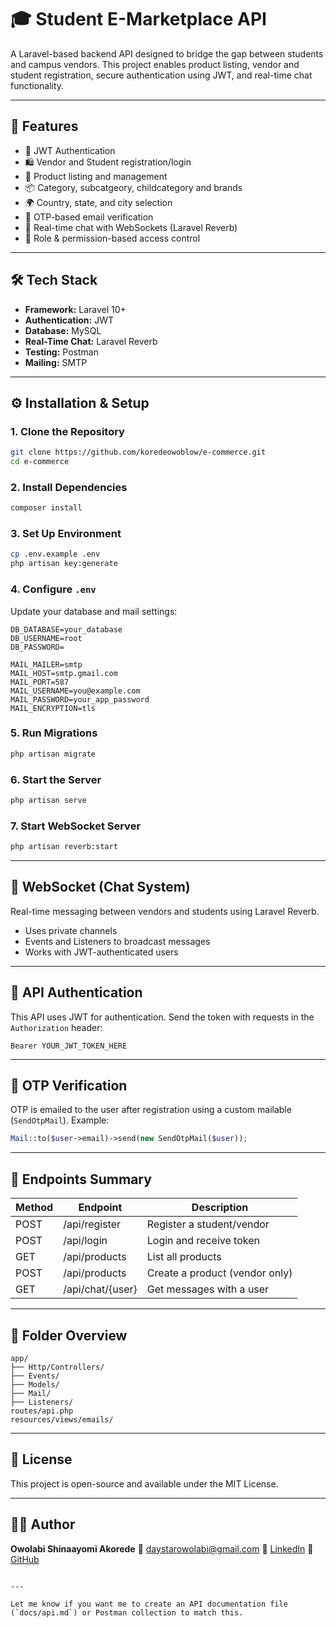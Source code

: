 
# 🎓 Student E-Marketplace API

A Laravel-based backend API designed to bridge the gap between students and campus vendors. This project enables product listing, vendor and student registration, secure authentication using JWT, and real-time chat functionality.

---

## 🚀 Features

- 🔐 JWT Authentication
- 🛍️ Vendor and Student registration/login
- 🧾 Product listing and management
- 📦 Category, subcatgeory, childcategory and brands
- 🌍 Country, state, and city selection
- 📧 OTP-based email verification
- 💬 Real-time chat with WebSockets (Laravel Reverb)
- 🎯 Role & permission-based access control

---

## 🛠️ Tech Stack

- **Framework:** Laravel 10+
- **Authentication:** JWT
- **Database:** MySQL
- **Real-Time Chat:** Laravel Reverb
- **Testing:** Postman
- **Mailing:** SMTP

---

## ⚙️ Installation & Setup

### 1. Clone the Repository
```bash
git clone https://github.com/koredeowoblow/e-commerce.git
cd e-commerce
````

### 2. Install Dependencies

```bash
composer install
```

### 3. Set Up Environment

```bash
cp .env.example .env
php artisan key:generate
```

### 4. Configure `.env`

Update your database and mail settings:

```env
DB_DATABASE=your_database
DB_USERNAME=root
DB_PASSWORD=

MAIL_MAILER=smtp
MAIL_HOST=smtp.gmail.com
MAIL_PORT=587
MAIL_USERNAME=you@example.com
MAIL_PASSWORD=your_app_password
MAIL_ENCRYPTION=tls
```

### 5. Run Migrations

```bash
php artisan migrate
```

### 6. Start the Server

```bash
php artisan serve
```

### 7. Start WebSocket Server

```bash
php artisan reverb:start
```

---

## 📡 WebSocket (Chat System)

Real-time messaging between vendors and students using Laravel Reverb.

* Uses private channels
* Events and Listeners to broadcast messages
* Works with JWT-authenticated users

---

## 🔐 API Authentication

This API uses JWT for authentication. Send the token with requests in the `Authorization` header:

```
Bearer YOUR_JWT_TOKEN_HERE
```

---

## 🔁 OTP Verification

OTP is emailed to the user after registration using a custom mailable (`SendOtpMail`). Example:

```php
Mail::to($user->email)->send(new SendOtpMail($user));
```

---

## 🔗 Endpoints Summary

| Method | Endpoint         | Description                    |
| ------ | ---------------- | ------------------------------ |
| POST   | /api/register    | Register a student/vendor      |
| POST   | /api/login       | Login and receive token        |
| GET    | /api/products    | List all products              |
| POST   | /api/products    | Create a product (vendor only) |
| GET    | /api/chat/{user} | Get messages with a user       |

---

## 📂 Folder Overview

```
app/
├── Http/Controllers/
├── Events/
├── Models/
├── Mail/
├── Listeners/
routes/api.php
resources/views/emails/
```

---

## 📄 License

This project is open-source and available under the MIT License.

---

## 👨‍💻 Author

**Owolabi Shinaayomi Akorede**
📧 [daystarowolabi@gmail.com](mailto:daystarowolabi@gmail.com)
🔗 [LinkedIn](https://ng.linkedin.com/in/shinaayomi-owolabi-192210329)
🐙 [GitHub](https://github.com/koredeowoblow)

```

---

Let me know if you want me to create an API documentation file (`docs/api.md`) or Postman collection to match this.
```
